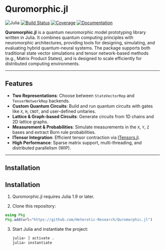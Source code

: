 # Quromorphic.jl

![Julia](https://img.shields.io/badge/Julia-1.11+-9558B2?logo=julia&logoColor=white)
[![Build Status](https://github.com/Heterotic-Research/Quromorphic.jl/actions/workflows/CI.yml/badge.svg?branch=main)](https://github.com/Heterotic-Research/Quromorphic.jl/actions/workflows/CI.yml?query=branch%3Amain)
[![Coverage](https://codecov.io/gh/Heterotic-Research/Quromorphic.jl/branch/main/graph/badge.svg)](https://codecov.io/gh/Heterotic-Research/Quromorphic.jl)
[![Documentation](https://img.shields.io/badge/docs-dev-blue.svg)](https://heterotic-research.github.io/Quromorphic.jl/dev)

**Quromorphic.jl** is a quantum neuromorphic model prototyping library written in Julia. It combines quantum computing principles with neuromorphic architectures, providing tools for designing, simulating, and evaluating hybrid quantum-neural systems. The package supports both traditional state vector simulations and tensor network-based methods (e.g., Matrix Product States), and is designed to scale efficiently for distributed computing environments.

---

##  Features

-  **Two Representations**: Choose between `StateVectorRep` and `TensorNetworkRep` backends.
-  **Custom Quantum Circuits**: Build and run quantum circuits with gates like `X`, `H`, `CNOT`, and user-defined unitaries.
-  **Lattice & Graph-based Circuits**: Generate circuits from 1D chains and 2D lattice graphs.
-  **Measurement & Probabilities**: Simulate measurements in the `X`, `Y`, `Z` bases and extract Born rule probabilities.
-  **ITensor Integration**: Efficient tensor contraction via [ITensors.jl](https://itensor.org/docs.jl/).
-  **High Performance**: Sparse matrix support, multi-threading, and distributed parallelism (WIP).

---

##  Installation
##  Installation

1. Quromorphic.jl requires Julia 1.9 or later.

2. Clone this repository:
```julia
using Pkg
Pkg.add(url="https://github.com/Heterotic-Research/Quromorphic.jl")
```

3. Start Julia and instantiate the project:
   ```julia
   julia> ] activate .
   julia> instantiate
   ```

